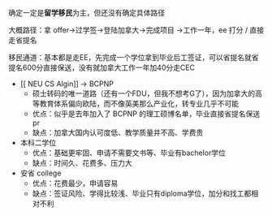 确定一定是**留学移民**为主，但还没有确定具体路径

大概路径：拿 offer→过学签→登陆加拿大→完成项目 →工作一年，ee 打分 / 直接走省提名

移民通道：基本都是走EE，先完成一个学位拿到毕业后工签证，可以省提名就省提名600分直接保送，没有就加拿大工作一年加40分走CEC



- [[ NEU CS Algin]] → BCPNP
	- 硕士转码的唯一道路（还有一个FDU，但我不想考G了），因为加拿大的高等教育体系偏向欧陆，而不像英美那么产业化，转专业几乎不可能
	- 优点：似乎是去年加入了 BCPNP 的理工硕博名单，毕业直接省提名保送 pr
	- 缺点：加拿大国内认可度低、教学质量并不高、学费贵
- 本科二学位
	- 优点：基础更牢固、申请不需要文书等、毕业有bachelor学位
	- 缺点：时间久、花费多、压力大
- 安省 college
	- 优点：花费最少，申请容易
	- 缺点：签证风险、学得比较浅、毕业只有diploma学位，加分和找工都相对不利

